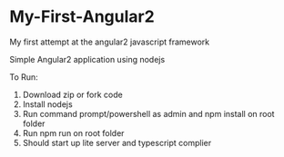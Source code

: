 # My-First-Angular2
My first attempt at the angular2 javascript framework

Simple Angular2 application using nodejs

To Run:
1. Download zip or fork code
2. Install nodejs
3. Run command prompt/powershell as admin and npm install on root folder
4. Run npm run on root folder 
5. Should start up lite server and typescript complier 

